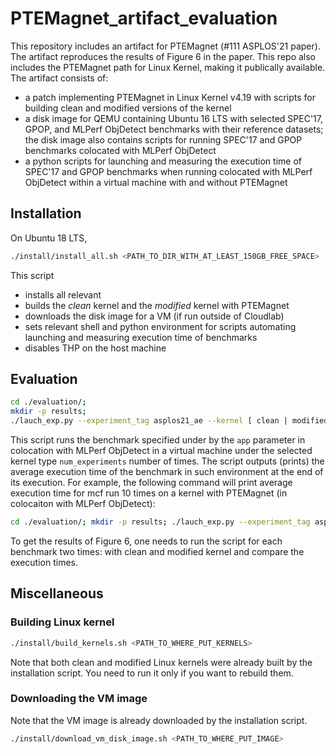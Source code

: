# PTEMagnet_artifact_evaluation

This repository includes an artifact for PTEMagnet (#111 ASPLOS'21 paper). The artifact reproduces the results of Figure 6 in the paper. This repo also includes the PTEMagnet path for Linux Kernel, making it publically available. The artifact consists of:
* a patch implementing PTEMagnet in Linux Kernel v4.19 with scripts for building clean and modified versions of the kernel 
* a disk image for QEMU containing Ubuntu 16 LTS with selected SPEC'17, GPOP, and MLPerf ObjDetect benchmarks with their reference datasets; the disk image also contains scripts for running SPEC'17 and GPOP benchmarks colocated with MLPerf ObjDetect 
* a python scripts for launching and measuring the execution time of SPEC'17 and GPOP benchmarks when running colocated with MLPerf ObjDetect within a virtual machine with and without PTEMagnet

## Installation
On Ubuntu 18 LTS, 
```bash
./install/install_all.sh <PATH_TO_DIR_WITH_AT_LEAST_150GB_FREE_SPACE> 
```
This script  
* installs all relevant 
* builds the _clean_ kernel and the _modified_ kernel with PTEMagnet
* downloads the disk image for a VM (if run outside of Cloudlab)
* sets relevant shell and python environment for scripts automating launching and measuring execution time of benchmarks
* disables THP on the host machine

## Evaluation 
```bash
cd ./evaluation/; 
mkdir -p results;
./lauch_exp.py --experiment_tag asplos21_ae --kernel [ clean | modified] --app [ bfs | cc | nibble | pr | gcc | mcf | omnetpp | xz ] --num_experiments <int>  --result_dir <PATH_TO_STORE_RESULT_FILES> 
```
This script runs the benchmark specified under by the `app` parameter in colocation with MLPerf ObjDetect in a virtual machine under the selected kernel type `num_experiments` number of times. The script outputs (prints) the average execution time of the benchmark in such environment at the end of its execution. 
For example, the following command will print average execution time for mcf run 10 times on a kernel with PTEMagnet (in colocaiton with MLPerf ObjDetect):
```bash
cd ./evaluation/; mkdir -p results; ./lauch_exp.py --experiment_tag asplos21_ae --kernel modified --app mcf --num_experiments 10 --result_dir ./results
```
To get the results of Figure 6, one needs to run the script for each benchmark two times: with clean and modified kernel and compare the execution times. 

## Miscellaneous

### Building Linux kernel 
```bash
./install/build_kernels.sh <PATH_TO_WHERE_PUT_KERNELS> 
```
Note that both clean and modified Linux kernels were already built by the installation script. You need to run it only if you want to rebuild them. 

### Downloading the VM image
Note that the VM image is already downloaded by the installation script. 
```bash
./install/download_vm_disk_image.sh <PATH_TO_WHERE_PUT_IMAGE>
```

